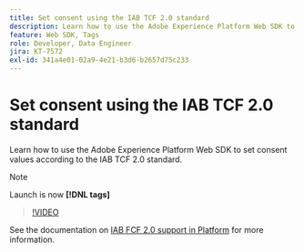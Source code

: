 ```yaml
---
title: Set consent using the IAB TCF 2.0 standard
description: Learn how to use the Adobe Experience Platform Web SDK to set consent values according to the IAB TCF 2.0 standard.
feature: Web SDK, Tags
role: Developer, Data Engineer
jira: KT-7572
exl-id: 341a4e01-02a9-4e21-b3d6-b2657d75c233
---
```

# Set consent using the IAB TCF 2.0 standard

Learn how to use the Adobe Experience Platform Web SDK to set consent values according to the IAB TCF 2.0 standard.

>[!NOTE]
>
> Launch is now **[!DNL tags]**

>[!VIDEO](https://video.tv.adobe.com/v/332695/?quality=12&learn=on)

See the documentation on [IAB FCF 2.0 support in Platform](https://experienceleague.adobe.com/docs/experience-platform/landing/governance-privacy-security/consent/iab/overview.html) for more information.
